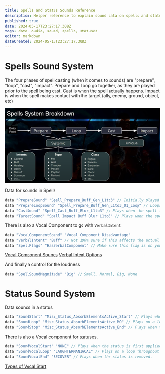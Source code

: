 ```yaml
---
title: Spells and Status Sounds Reference
description: Helper reference to explain sound data on spells and statuses
published: true
date: 2024-05-17T23:27:17.308Z
tags: data, audio, sound, spells, statuses
editor: markdown
dateCreated: 2024-05-17T23:27:17.308Z
---
```


# Spells Sound System
The four phases of spell casting (when it comes to sounds) are "prepare", "loop", "cast", "impact". 
Prepare and Loop go together, as they are played prior to the spell being cast.
Cast is when the spell actually happens.
Impact is when the spell makes contact with the target (ally, enemy, ground, object, etc)

![spells_breakdown.png](/information/sound/spells_breakdown.png)

Data for sounds in Spells
```c
data "PrepareSound" "Spell_Prepare_Buff_Gen_L1to3" // Initially played at beginning of Prepare phase
data "PrepareLoopSound" "Spell_Prepare_Buff_Gen_L1to3_01_Loop" // Loops after PrepareSound, continues looping until CastSound
data "CastSound" "Spell_Cast_Buff_Blur_L1to3" // Plays when the spell is cast
data "TargetSound" "Spell_Impact_Buff_Blur_L1to3" // Plays when the spell impacts an object, character, ally etc
```

There is also a Vocal Component to go with `VerbalIntent`
```c
data "VocalComponentSound" "Vocal_Component_Disadvantage"
data "VerbalIntent" "Buff" // Not 100% sure if this affects the actual speech
data "SpellFlags" "HasVerbalComponent" // Make sure this flag is on your spell if you want the verbal sound with it
```

[Vocal Component Sounds](https://bg3.norbyte.dev/search?q=Vocal_Component_*+type%3Asound)
[Verbal Intent Options](https://bg3.norbyte.dev/search?q=VerbalIntent+type%3Aenumeration)

And finally a control for the loudness
```c
data "SpellSoundMagnitude" "Big" // Small, Normal, Big, None
```

# Status Sound System
Data sounds in a status
```c
data "SoundStart" "Misc_Status_AbsorbElementsActive_Start" // Plays when the status is first applied.
data "SoundLoop" "Misc_Status_AbsorbElementsActive_MO" // Plays on a loop throughout the status
data "SoundStop" "Misc_Status_AbsorbElementsActive_End" // Plays when the status is removed.
```

There is also a Vocal component for statuses. 
```c
data "SoundVocalStart" "NONE" // Plays when the status is first applied.
data "SoundVocalLoop" "LAUGHTERMANIACAL" // Plays on a loop throughout the status
data "SoundVocalEnd" "RECOVER" // Plays when the status is removed.
```
[Types of Vocal Start](https://bg3.norbyte.dev/search?q=SoundVocalType+type%3Aenumeration)